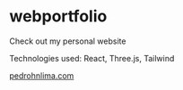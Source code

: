 # webportfolio

Check out my personal website 

Technologies used: React, Three.js, Tailwind

 [pedrohnlima.com](https://www.pedrohnlima.com)
